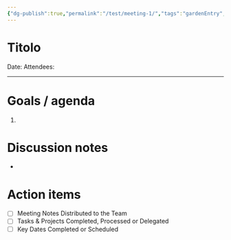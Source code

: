 ```yaml
---
{"dg-publish":true,"permalink":"/test/meeting-1/","tags":"gardenEntry","dgHomeLink":true,"dgPassFrontmatter":false}
---
```



# Titolo

Date:
Attendees:

---

# Goals / agenda
1. 

# Discussion notes
- 

# Action items
- [ ] Meeting Notes Distributed to the Team
- [ ] Tasks & Projects Completed, Processed or Delegated
- [ ] Key Dates Completed or Scheduled
```